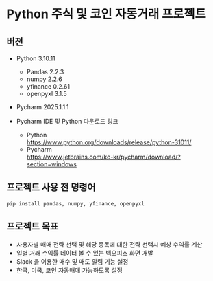 # Python 주식 및 코인 자동거래 프로젝트

## 버전
- Python 3.10.11
  - Pandas 2.2.3
  - numpy 2.2.6
  - yfinance 0.2.61
  - openpyxl 3.1.5
- Pycharm 2025.1.1.1


- Pycharm IDE 및 Python 다운로드 링크
  - Python  
    https://www.python.org/downloads/release/python-31011/
  - Pycharm  
    https://www.jetbrains.com/ko-kr/pycharm/download/?section=windows

## 프로젝트 사용 전 명령어
```shell
pip install pandas, numpy, yfinance, openpyxl
```

## 프로젝트 목표
- 사용자별 매매 전략 선택 및 해당 종목에 대한 전략 선택시 예상 수익률 계산
- 일별 거래 수익률 데이터 볼 수 있는 백오피스 화면 개발
- Slack 을 이용한 매수 및 매도 알림 기능 설정
- 한국, 미국, 코인 자동매매 가능하도록 설정
